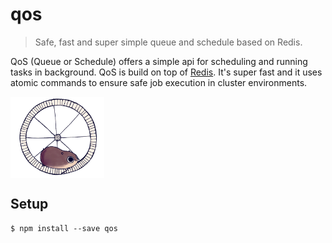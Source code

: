 # qos

> Safe, fast and super simple queue and schedule based on Redis.

QoS (Queue or Schedule) offers a simple api for scheduling and running tasks in background. QoS is build on top of [Redis](http://redis.io). It's super fast and it uses atomic commands to ensure safe job execution in cluster environments.

<div style="overflow:hidden; height: 130px">
  <img src="giphy.gif" width="150" style="position:relative;top:-55px"/>
</div>

## Setup

```
$ npm install --save qos
```
